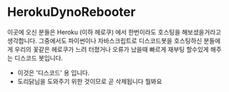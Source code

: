 # HerokuDynoRebooter

이곳에 오신 분들은 Heroku (이하 헤로쿠) 에서 한번이라도 호스팅을 해보셨을거라고 생각합니다.
그중에서도 파이썬이나 자바스크립트로 디스코드봇을 호스팅하신 분들에게
우리의 꽃같은 헤로쿠가 느려 터졌거나 오류가 났을때 빠르게 재부팅 할수있게 해주는 디스코드 봇입니다.

* 이것은 '디스코드' 용 입니다.
* 도리닭님을 도와주기 위한 것이므로 곧 삭제됩니다 뭘봐요
